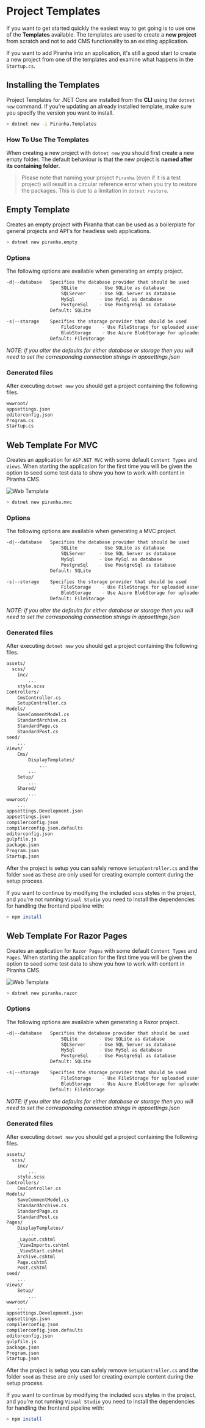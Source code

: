 # Project Templates

If you want to get started quickly the easiest way to get going is to use one of the **Templates** available. The templates are used to create a **new project** from scratch and not to add CMS functionality to an existing application.

If you want to add Piranha into an application, it's still a good start to create a new project from one of the templates and examine what happens in the `Startup.cs`.

## Installing the Templates

Project Templates for .NET Core are installed from the **CLI** using the `dotnet new` command. If you're updating an already installed template, make sure you specify the version you want to install.

~~~ bash
> dotnet new -i Piranha.Templates
~~~

### How To Use The Templates

When creating a new project with `dotnet new` you should first create a new empty folder. The default behaviour is that the new project is **named after its containing folder**. 

> Please note that naming your project `Piranha` (even if it is a test project) will result in a circular reference error when you try to restore the packages. This is due to a limitation in `dotnet restore`.

## Empty Template

Creates an empty project with Piranha that can be used as a boilerplate for general projects and API's for headless web applications.

~~~ bash
> dotnet new piranha.empty
~~~

### Options

The following options are available when generating an empty project.

~~~ bash
-d|--database   Specifies the database provider that should be used
                    SQLite        - Use SQLite as database
                    SQLServer     - Use SQL Server as database
                    MySql         - Use MySql as database
                    PostgreSql    - Use PostgreSql as database
                Default: SQLite

-s|--storage    Specifies the storage provider that should be used
                    FileStorage    - Use FileStorage for uploaded assets
                    BlobStorage    - Use Azure BlobStorage for uploaded assets
                Default: FileStorage
~~~

_NOTE: if you alter the defaults for either database or storage then you will need to set the corresponding connection strings in appsettings.json_

### Generated files

After executing `dotnet new` you should get a project containing the following files.

~~~ bash
wwwroot/
appsettings.json
editorconfig.json
Program.cs
Startup.cs
~~~

## Web Template For MVC

Creates an application for `ASP.NET MVC` with some default `Content Types` and `Views`. When starting the application for the first time you will be given the option to seed some test data to show you how to work with content in Piranha CMS.

![Web Template](../_assets/templates/screenshot.jpg)

~~~ bash
> dotnet new piranha.mvc
~~~

### Options

The following options are available when generating a MVC project.

~~~ bash
-d|--database   Specifies the database provider that should be used
                    SQLite        - Use SQLite as database
                    SQLServer     - Use SQL Server as database
                    MySql         - Use MySql as database
                    PostgreSql    - Use PostgreSql as database
                Default: SQLite

-s|--storage    Specifies the storage provider that should be used
                    FileStorage    - Use FileStorage for uploaded assets
                    BlobStorage    - Use Azure BlobStorage for uploaded assets
                Default: FileStorage
~~~

_NOTE: if you alter the defaults for either database or storage then you will need to set the corresponding connection strings in appsettings.json_

### Generated files

After executing `dotnet new` you should get a project containing the following files.

~~~ bash
assets/
  scss/
    inc/
        ...
    style.scss
Controllers/
    CmsController.cs
    SetupController.cs
Models/
    SaveCommentModel.cs
    StandardArchive.cs
    StandardPage.cs
    StandardPost.cs
seed/
    ...
Views/
    Cms/
        DisplayTemplates/
            ...
        ...
    Setup/
        ...
    Shared/
        ...
wwwroot/
    ...
appsettings.Development.json
appsettings.json
compilerconfig.json
compilerconfig.json.defaults
editorconfig.json
gulpfile.js
package.json
Program.json
Startup.json
~~~

After the project is setup you can safely remove `SetupController.cs` and the folder `seed` as these are only used for creating example content during the setup process.

If you want to continue by modifying the included `scss` styles in the project, and you're not running `Visual Studio` you need to install the dependencies for handling the frontend pipeline with:

~~~ bash
> npm install
~~~

## Web Template For Razor Pages

Creates an application for `Razor Pages` with some default `Content Types` and `Pages`. When starting the application for the first time you will be given the option to seed some test data to show you how to work with content in Piranha CMS.

![Web Template](../_assets/templates/screenshot.jpg)

~~~ bash
> dotnet new piranha.razor
~~~

### Options

The following options are available when generating a Razor project.

~~~ bash
-d|--database   Specifies the database provider that should be used
                    SQLite        - Use SQLite as database
                    SQLServer     - Use SQL Server as database
                    MySql         - Use MySql as database
                    PostgreSql    - Use PostgreSql as database
                Default: SQLite

-s|--storage    Specifies the storage provider that should be used
                    FileStorage    - Use FileStorage for uploaded assets
                    BlobStorage    - Use Azure BlobStorage for uploaded assets
                Default: FileStorage
~~~

_NOTE: if you alter the defaults for either database or storage then you will need to set the corresponding connection strings in appsettings.json_

### Generated files

After executing `dotnet new` you should get a project containing the following files.

~~~ bash
assets/
  scss/
    inc/
        ...
    style.scss
Controllers/
    CmsController.cs
Models/
    SaveCommentModel.cs
    StandardArchive.cs
    StandardPage.cs
    StandardPost.cs
Pages/
    DisplayTemplates/
        ...
    _Layout.cshtml
    _ViewImports.cshtml
    _ViewStart.cshtml
    Archive.cshtml
    Page.cshtml
    Post.cshtml
seed/
    ...
Views/
    Setup/
        ...
wwwroot/
    ...
appsettings.Development.json
appsettings.json
compilerconfig.json
compilerconfig.json.defaults
editorconfig.json
gulpfile.js
package.json
Program.json
Startup.json
~~~

After the project is setup you can safely remove `SetupController.cs` and the folder `seed` as these are only used for creating example content during the setup process.

If you want to continue by modifying the included `scss` styles in the project, and you're not running `Visual Studio` you need to install the dependencies for handling the frontend pipeline with:

~~~ bash
> npm install
~~~
